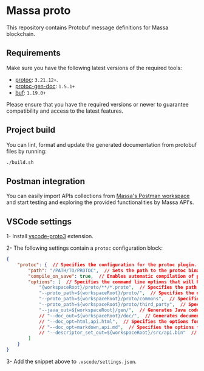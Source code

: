 <!-- Copyright (c) 2023 MASSA LABS <info@massa.net> -->

# Massa proto

This repository contains Protobuf message definitions for Massa blockchain.

Requirements
------------

Make sure you have the following latest versions of the required tools:

- [protoc](https://grpc.io/docs/protoc-installation/): `3.21.12+`. 
- [protoc-gen-doc](https://github.com/pseudomuto/protoc-gen-doc): `1.5.1+`
- [buf](https://buf.build/docs/installation): `1.19.0+`

Please ensure that you have the required versions or newer to guarantee compatibility and access to the latest features.

Project build
-------------

You can lint, format and update the generated documentation from protobuf files by running: 
```bash
./build.sh
```

Postman integration
-------------------
You can easily import APIs collections from [Massa's Postman workspace](https://www.postman.com/massalabs) and start testing and exploring the provided functionalities by Massa API's.

VSCode settings
------------------

1- Install [vscode-proto3](https://marketplace.visualstudio.com/items?itemName=zxh404.vscode-proto3) extension.

2- The following settings contain a `protoc` configuration block:

```json
{
    "protoc": {  // Specifies the configuration for the protoc plugin.
        "path": "/PATH/TO/PROTOC",  // Sets the path to the protoc binary that will be used to compile the protobuf files.
        "compile_on_save": true,  // Enables automatic compilation of protobuf files when they are saved.
        "options": [  // Specifies the command line options that will be passed to protoc.
            "{workspaceRoot}/proto/**/*.proto",  // Specifies the path to the protobuf files that should be compiled.
            "--proto_path=${workspaceRoot}/proto/",  // Specifies the directory to search for imported protobuf files.
            "--proto_path=${workspaceRoot}/proto/commons",  // Specifies the directory to search for imported common protobuf files.
            "--proto_path=${workspaceRoot}/proto/third_party",  // Specifies the directory to search for imported third_party protobuf files.
            "--java_out=${workspaceRoot}/gen/",  // Generates Java code from the protobuf files.
            // "--doc_out=${workspaceRoot}/doc/",  // Generates documentation in HTML/markdown format from the protobuf files.
            // "--doc_opt=html,api.html",  // Specifies the options for generating the HTML documentation.
            // "--doc_opt=markdown,api.md",  // Specifies the options for generating the markdown documentation.
            // "--descriptor_set_out=${workspaceRoot}/src/api.bin"  // Generates a binary descriptor set for the protobuf files which is used for server reflection.
        ]
    }
}
```

3- Add the snippet above to `.vscode/settings.json`.
